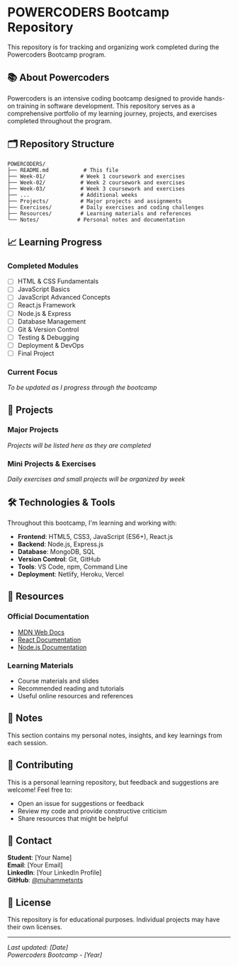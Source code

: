 # POWERCODERS Bootcamp Repository

This repository is for tracking and organizing work completed during the Powercoders Bootcamp program.

## 📚 About Powercoders

Powercoders is an intensive coding bootcamp designed to provide hands-on training in software development. This repository serves as a comprehensive portfolio of my learning journey, projects, and exercises completed throughout the program.

## 🗂️ Repository Structure

```
POWERCODERS/
├── README.md           # This file
├── Week-01/           # Week 1 coursework and exercises
├── Week-02/           # Week 2 coursework and exercises
├── Week-03/           # Week 3 coursework and exercises
├── ...                # Additional weeks
├── Projects/          # Major projects and assignments
├── Exercises/         # Daily exercises and coding challenges
├── Resources/         # Learning materials and references
└── Notes/            # Personal notes and documentation
```

## 📈 Learning Progress

### Completed Modules
- [ ] HTML & CSS Fundamentals
- [ ] JavaScript Basics
- [ ] JavaScript Advanced Concepts
- [ ] React.js Framework
- [ ] Node.js & Express
- [ ] Database Management
- [ ] Git & Version Control
- [ ] Testing & Debugging
- [ ] Deployment & DevOps
- [ ] Final Project

### Current Focus
*To be updated as I progress through the bootcamp*

## 🚀 Projects

### Major Projects
*Projects will be listed here as they are completed*

### Mini Projects & Exercises
*Daily exercises and small projects will be organized by week*

## 🛠️ Technologies & Tools

Throughout this bootcamp, I'm learning and working with:

- **Frontend**: HTML5, CSS3, JavaScript (ES6+), React.js
- **Backend**: Node.js, Express.js
- **Database**: MongoDB, SQL
- **Version Control**: Git, GitHub
- **Tools**: VS Code, npm, Command Line
- **Deployment**: Netlify, Heroku, Vercel

## 📖 Resources

### Official Documentation
- [MDN Web Docs](https://developer.mozilla.org/)
- [React Documentation](https://reactjs.org/docs/)
- [Node.js Documentation](https://nodejs.org/docs/)

### Learning Materials
- Course materials and slides
- Recommended reading and tutorials
- Useful online resources and references

## 📝 Notes

This section contains my personal notes, insights, and key learnings from each session.

## 🤝 Contributing

This is a personal learning repository, but feedback and suggestions are welcome! Feel free to:

- Open an issue for suggestions or feedback
- Review my code and provide constructive criticism
- Share resources that might be helpful

## 📧 Contact

**Student**: [Your Name]  
**Email**: [Your Email]  
**LinkedIn**: [Your LinkedIn Profile]  
**GitHub**: [@muhammetsnts](https://github.com/muhammetsnts)

## 📄 License

This repository is for educational purposes. Individual projects may have their own licenses.

---

*Last updated: [Date]*  
*Powercoders Bootcamp - [Year]*